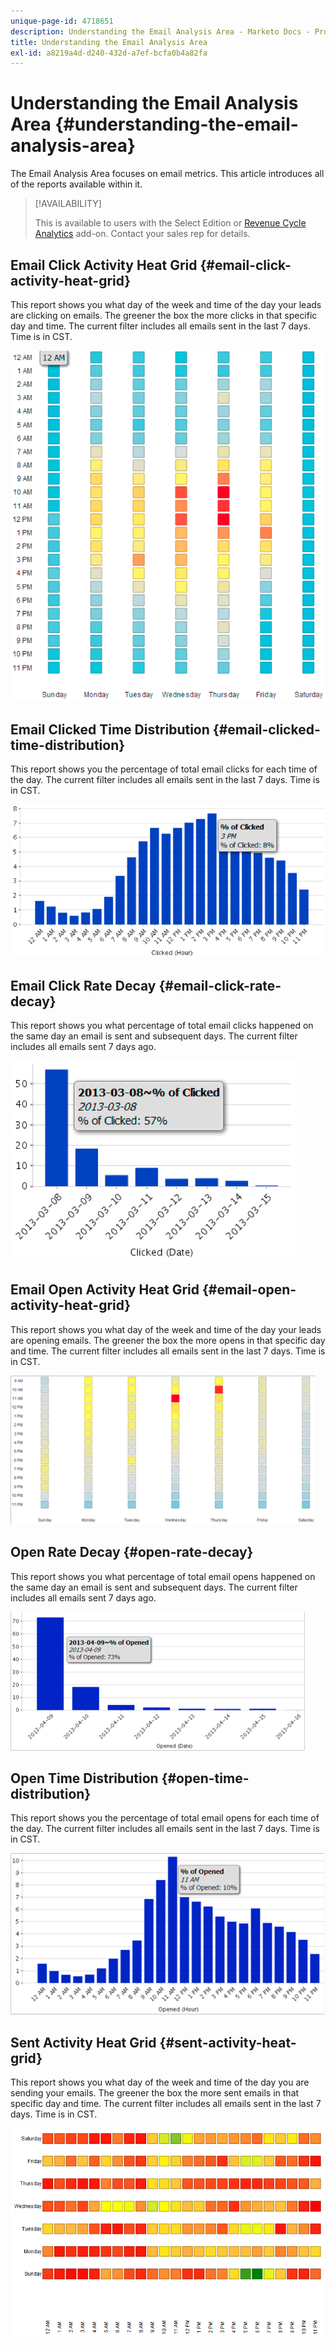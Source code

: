 ```yaml
---
unique-page-id: 4718651
description: Understanding the Email Analysis Area - Marketo Docs - Product Documentation
title: Understanding the Email Analysis Area
exl-id: a8219a4d-d240-432d-a7ef-bcfa0b4a82fa
---
```

# Understanding the Email Analysis Area {#understanding-the-email-analysis-area}

The Email Analysis Area focuses on email metrics. This article introduces all of the reports available within it.

>[!AVAILABILITY]
>
>This is available to users with the Select Edition or [Revenue Cycle Analytics](https://www.marketo.com/global-enterprise/marketo-revenue-cycle-analytics/) add-on. Contact your sales rep for details.

## Email Click Activity Heat Grid {#email-click-activity-heat-grid}

This report shows you what day of the week and time of the day your leads are clicking on emails. The greener the box the more clicks in that specific day and time. The current filter includes all emails sent in the last 7 days. Time is in CST.

![](assets/image2015-5-6-17-3a17-3a34.png)

## Email Clicked Time Distribution {#email-clicked-time-distribution}

This report shows you the percentage of total email clicks for each time of the day. The current filter includes all emails sent in the last 7 days. Time is in CST.

![](assets/image2015-5-6-17-3a20-3a55.png)

## Email Click Rate Decay {#email-click-rate-decay}

This report shows you what percentage of total email clicks happened on the same day an email is sent and subsequent days. The current filter includes all emails sent 7 days ago.

![](assets/image2015-5-6-17-3a26-3a50.png)

## Email Open Activity Heat Grid {#email-open-activity-heat-grid}

This report shows you what day of the week and time of the day your leads are opening emails. The greener the box the more opens in that specific day and time. The current filter includes all emails sent in the last 7 days. Time is in CST.

![](assets/image2015-5-6-17-3a30-3a35.png)

## Open Rate Decay {#open-rate-decay}

This report shows you what percentage of total email opens happened on the same day an email is sent and subsequent days. The current filter includes all emails sent 7 days ago.

![](assets/image2015-5-6-17-3a37-3a25.png)

## Open Time Distribution {#open-time-distribution}

This report shows you the percentage of total email opens for each time of the day. The current filter includes all emails sent in the last 7 days. Time is in CST.

![](assets/image2015-5-6-17-3a39-3a15.png)

## Sent Activity Heat Grid {#sent-activity-heat-grid}

This report shows you what day of the week and time of the day you are sending your emails. The greener the box the more sent emails in that specific day and time. The current filter includes all emails sent in the last 7 days. Time is in CST.

![](assets/seven.png)
